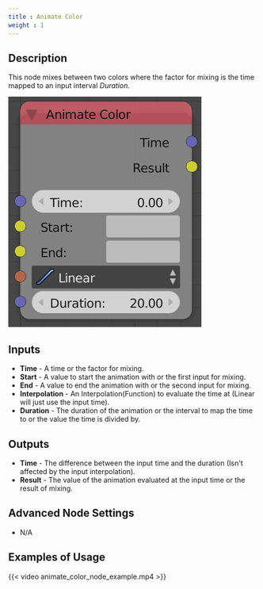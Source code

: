 ```yaml
---
title : Animate Color
weight : 1
---
```


## Description

This node mixes between two colors where the factor for mixing is the
time mapped to an input interval *Duration*.

![image](animate_color_node.png)

## Inputs

  - **Time** - A time or the factor for mixing.
  - **Start** - A value to start the animation with or the first input
    for mixing.
  - **End** - A value to end the animation with or the second input for
    mixing.
  - **Interpolation** - An Interpolation(Function) to evaluate the time
    at (Linear will just use the input time).
  - **Duration** - The duration of the animation or the interval to map
    the time to or the value the time is divided by.

## Outputs

  - **Time** - The difference between the input time and the duration
    (Isn't affected by the input interpolation).
  - **Result** - The value of the animation evaluated at the input time
    or the result of mixing.

## Advanced Node Settings

  - N/A

## Examples of Usage

{{< video animate_color_node_example.mp4 >}}
